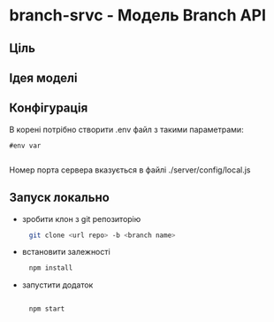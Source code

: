 # branch-srvc - Модель Branch API

## Ціль




## Ідея моделі




## Конфігурація

В корені потрібно створити .env  файл з такими параметрами:


```text
#env var


```



Номер порта сервера вказується в файлі   ./server/config/local.js


## Запуск локально


- зробити клон з git репозиторію

```bash
     git clone <url repo> -b <branch name>
```

- встановити залежності

```bash
     npm install

```

- запустити додаток


```bash

     npm start

```


